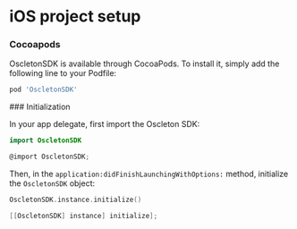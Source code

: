 # iOS project setup

### Cocoapods

OscletonSDK is available through CocoaPods. To install it, simply add the following line to your Podfile:

``` ruby
pod 'OscletonSDK'
```

<span id="initialization">
### Initialization

In your app delegate, first import the Oscleton SDK:

``` swift
import OscletonSDK
```

``` objective-c
@import OscletonSDK;
```

Then, in the `application:didFinishLaunchingWithOptions:` method, initialize the `OscletonSDK` object:

``` swift
OscletonSDK.instance.initialize()
```

``` objective-c
[[OscletonSDK] instance] initialize];
```